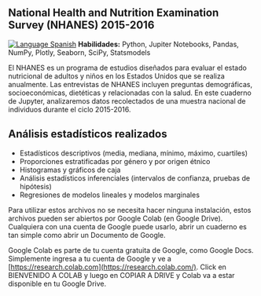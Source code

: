 ## National Health and Nutrition Examination Survey (NHANES) 2015-2016
[![Language Spanish](https://img.shields.io/badge/Lang-ES-red.svg)](https://shields.io/)
**Habilidades:** Python, Jupiter Notebooks, Pandas, NumPy, Plotly, Seaborn, SciPy, Statsmodels

El NHANES es un programa de estudios diseñados para evaluar el estado nutricional de adultos y niños en los Estados Unidos que se realiza anualmente. Las entrevistas de NHANES incluyen preguntas demográficas, socioeconómicas, dietéticas y relacionadas con la salud. En este cuaderno de Jupyter, analizaremos datos recolectados de una muestra nacional de individuos durante el ciclo 2015-2016.

## Análisis estadísticos realizados
* Estadísticos descriptivos (media, mediana, mínimo, máximo, cuartiles)
* Proporciones estratificadas por género y por origen étnico
* Histogramas y gráficos de caja
* Análisis estadísticos inferenciales (intervalos de confianza, pruebas de hipótesis)
* Regresiones de modelos lineales y modelos marginales

Para utilizar estos archivos no se necesita hacer ninguna instalación, estos archivos pueden ser abiertos por Google Colab (en Google Drive). Cualquiera con una cuenta de Google puede usarlo, abrir un cuaderno es tan simple como abrir un Documento de Google.

Google Colab es parte de tu cuenta gratuita de Google, como Google Docs. Simplemente ingresa a tu cuenta de Google y ve a [https://research.colab.com](https://research.colab.com/). Click en BIENVENIDO A COLAB y luego en COPIAR A DRIVE y Colab va a estar disponible en tu Google Drive.

